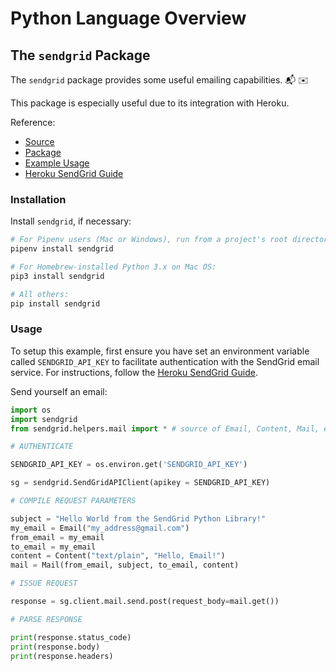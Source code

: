 # Python Language Overview

## The `sendgrid` Package

The `sendgrid` package provides some useful emailing capabilities. :mailbox_with_mail: :envelope:

This package is especially useful due to its integration with Heroku.

Reference:

  + [Source](https://github.com/sendgrid/sendgrid-python)
  + [Package](https://pypi.python.org/pypi/sendgrid)
  + [Example Usage](https://github.com/sendgrid/sendgrid-python/blob/master/examples/helpers/mail/mail_example.py)
  + [Heroku SendGrid Guide](https://devcenter.heroku.com/articles/sendgrid)

### Installation

Install `sendgrid`, if necessary:

```` sh
# For Pipenv users (Mac or Windows), run from a project's root directory:
pipenv install sendgrid

# For Homebrew-installed Python 3.x on Mac OS:
pip3 install sendgrid

# All others:
pip install sendgrid
````

### Usage

To setup this example, first ensure you have set an environment variable called `SENDGRID_API_KEY` to facilitate authentication with the SendGrid email service. For instructions, follow the [Heroku SendGrid Guide](https://devcenter.heroku.com/articles/sendgrid#provisioning-the-add-on).

Send yourself an email:

```python
import os
import sendgrid
from sendgrid.helpers.mail import * # source of Email, Content, Mail, etc.

# AUTHENTICATE

SENDGRID_API_KEY = os.environ.get('SENDGRID_API_KEY')

sg = sendgrid.SendGridAPIClient(apikey = SENDGRID_API_KEY)

# COMPILE REQUEST PARAMETERS

subject = "Hello World from the SendGrid Python Library!"
my_email = Email("my_address@gmail.com")
from_email = my_email
to_email = my_email
content = Content("text/plain", "Hello, Email!")
mail = Mail(from_email, subject, to_email, content)

# ISSUE REQUEST

response = sg.client.mail.send.post(request_body=mail.get())

# PARSE RESPONSE

print(response.status_code)
print(response.body)
print(response.headers)
```
